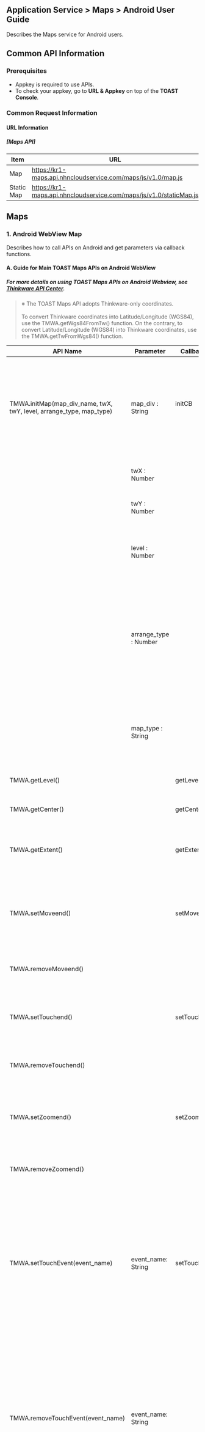 
## Application Service > Maps > Android User Guide 

Describes the Maps service for Android users.  

## Common API Information

### Prerequisites 
- Appkey is required to use APIs. 
- To check your appkey, go to **URL & Appkey** on top of the **TOAST Console**. 

### Common Request Information

#### URL Information
##### [Maps API]

| Item    | URL                                      |
| --------- | ---------------------------------------- |
| Map     | https://kr1-maps.api.nhncloudservice.com/maps/js/v1.0/map.js |
| Static Map | https://kr1-maps.api.nhncloudservice.com/maps/js/v1.0/staticMap.js |

## Maps 

### 1. Android WebView Map

Describes how to call APIs on Android and get parameters via callback functions.  

#### A. Guide for Main TOAST Maps APIs on Android WebView  
##### For more details on using TOAST Maps APIs on Android Webview, see <a href="http://developers1.inavi.com:8086?key=19b6272o5" target="_blank" rel="nofollow">Thinkware API Center</a>.

> ※ The TOAST Maps API adopts Thinkware-only coordinates.  
> <br>To convert Thinkware coordinates into Latitude/Longitude (WGS84), use the TMWA.getWgs84FromTw() function. On the contrary, to convert Latitude/Longitude (WGS84) into Thinkware coordinates, use the  TMWA.getTwFromWgs84() function. 


| API Name                               | Parameter          | Callback Method | Callback Parameter                 | Description                           |
| ---------------------------------------- | --------------------- | ---------------- | ---------------------------------------- | ---------------------------------------- |
| TMWA.initMap(map_div_name, twX, twY, level, arrange_type, map_type) | map_div : String      | initCB <br><br>  | Successful in map initialization or not<br>'true': Successful<br>'false': Failed | ID in div tags to contain a map  <br><br>Refers to the initialization function which must be called initially to use maps. |
|                                          | twX : Number          |                  |                                          | TW X coordinates for map initialization |
|                                          | twY : Number          |                  |                                          | TW Y coordinates for map initialization |
|                                          | level : Number        |                  |                                          | Level of map initialization<br>- General Maps: 1~13<br>- Aerial Maps: 1~13 |
|                                          | arrange_type : Number |                  |                                          | Alignment method of map layers <br>1: Central Alignment (effective in resizing)<br>2: Entire Loading (no resizing effects)<br> 3: Top-right Alignment (effective in resizing) |
|                                          | map_type : String     |                  |                                          | Map Type Settings<br>'i : General Maps <br>'a': Aerial Maps<br>'s': Summary Maps |
| TMWA.getLevel()                          |                       | getLevelCB       | Current level of the map      | Load the level of the map. |
| TMWA.getCenter()                         |                       | getCenterCB      | Current central coordinates of the map <br> 'twX&#124;twY' | Load the central coordinates of the map. |
| TMWA.getExtent()                         |                       | getExtentCB      | Area coordinates of the map <br> 'leftX&#124;topY&#124;rightX&#124;bottomY' | Load the area coordinates which show the current map. |
| TMWA.setMoveend()                        |                       | setMoveendCB     | Central coordinates and level after zoom-out, zoom-in, and move  <br>'twX&#124;twY&#124;level' | Register moveend events on the map.<br>moveend: When zoom-out, zoom-in, or move ends on the map |
| TMWA.removeMoveend()                     |                       |                  |                                          | Remove  moveend events from the map. |
| TMWA.setTouchend()                       |                       | setTouchendCB    | Touched coordinates of the map <br> 'twX&#124;twY' | Register touchend events on the map.<br> touchend: When touch on the map ends |
| TMWA.removeTouchend()                    |                       |                  |                                          | Remove touchend events from the map. |
| TMWA.setZoomend()                        |                       | setZoomendCB     | Central coordinates and level of the map after zoom-out and zoom-in <br> 'twX&#124;twY&#124;level' | Register zoomend events on the map. <br>zoomend: When zoom-out/zoom-in ends |
| TMWA.removeZoomend()                     |                       |                  |                                          | Remove zoomend events from the map. |
| TMWA.setTouchEvent(event_name)           | event_name: String   | setTouchEventCB  | Coordinates of the map touched with events  <br>'event_name&#124;twX&#124;twY' | Event name to register<br>'touchstart': When touch on the map starts <br> 'touchend': When touch on the map ends<br> 'longpress': When map is pressed long<br><br>Register touch-related events on the map. |
| TMWA.removeTouchEvent(event_name)        | event_name: String   |                  |                                          | Event name to register<br> 'touchstart': When touch on the map starts<br> 'touchend': When touch on the map ends<br> 'longpress': When map is pressed long<br><br>Remove touch-related events from the map. |
| TMWA.createAndAddMarker(twX, twY, iconWidth, iconHeight, iconUrl, [param]) | twX : Number          | createMarkerCB   | Marker object ID and user variable parameters <br> 'marker_id&#124;param' | TW X coordinates of the marker object<br><br>Create a marker object and add it on the map. |
|                                          | twY : Number          |                  |                                          | TW Y coordinates of the marker object |
|                                          | iconWidth : Number    |                  |                                          | Width of the marker image |
|                                          | iconHeight : Number   |                  |                                          | Height of the marker image |
|                                          | iconURL : String      |                  |                                          | URL of the marker image  |
|                                          | param : String        |                  |                                          | User variable of the marker object |
| TMWA.setTouchendMarkerCB(id)             | id : Number           | touchendMarkerCB | Marker object ID to register events for <br><br>ID, TW X coordinates, and TW Y coordinates of the marker object <br>User variable parameters <br> 'marker_id&#124;twX&#124;twY&#124;param' | Register touchend events for the marker object. |
| TMWA.removeTouchendMarker(id)            | id : Number           |                  |                                          | Marker object ID to remove events from<br><br>Remove touchend events from the marker object. |
| TMWA.getTwFromWgs84(lon, lat)            | lon : Number          | getTwFromWgs84CB | Converted TW coordinates <br>'twX&#124;twY' | WGS84 longitude coordinates to convert<br><br>Convert WGS84 coordinates into TW coordinates. |
|                                          | lat : Number          |                  |                                          | WGS84 latitude coordinates to convert |
| TMWA.getWgs84FromTw(twX, twY)            | twX: Number           | getWgs84FromTwCB | Converted WGS84 coordinates <br>'lon&#124;lat' | TW X coordinates to convert<br><br>Convert TW coordinates into WGS84 coordinates. |
|                                          | twY : Number          |                  |                                          | TW Y coordinates to convert   |


#### Using TOAST Maps APIs on Android Webview    

To enable TOAST Maps APIs on Android WebView, 
<br>add authority for android.permission.INTERNET to the Android project path file (/app/src/main/manifest.xml). 
<br>For Thinkware WebView API, call the webpage from the Webview by declaring appkey issued on the website. 
<br>Depending on the authority of issued key, call downloaded API (JavaScript) and connect it to the corresponding callback function. 
<br>※ Caution for Using Callback Functions: For Android 4.2 or higher versions, 
<br>make sure to include the @javascriptInterface annotation on the callback function, as below.  

```
@JavascriptInterface
public void setMoveendCB(String result){
	String msg = "moveend Event \n twX|twY|level : " + result;
	Toast toast = Toast.makeText(mWebView.getContext(), msg, Toast.LENGTH_SHORT);
	toast.show();
}
```


Below shows how to load simple maps. 
<br>In the example as below, you can find how to call API between webpage and WebView, and which parameters to get via callback function when an event occurs. 
<br>Path of the below file: Project Path /app/src/main/assets/www/android_webview.html

```
<!DOCTYPE HTML>
<html>
<head>
	<meta charset="UTF-8">
	<title> Android API TEST </title>
	<script src="http://code.jquery.com/jquery-1.10.1.min.js"></script>
	<script type="text/javascript" src="https://kr1-maps.api.nhncloudservice.com/maps/js/v1.0/map.js"></script>
	<script>
	    // Authenticate to enable the map service.
	    Map.authentification("appKey");
	</script>
	</head>
<body>
	<div id="div_map" style="position:absolute;top:0px;left:0px;width:100%;height:100%;z-index:10;"></div>
</body>
</html>
```
<center>**android_webview.html**</center>


```
public class MainActivity extends AppCompatActivity {
    private WebView mWebView;

    @Override
    protected void onCreate(Bundle savedInstanceState) {
        super.onCreate(savedInstanceState);

        //Set Layout
        setContentView(R.layout.activity_main);

		//Create the webview type as declared at active_main
        mWebView = (WebView) findViewById(R.id.webView);

        //Enable JavaScript 
        mWebView.getSettings().setJavaScriptEnabled(true);

        //Load events, including setting the webView client, and starting/closing pages  
        mWebView.setWebViewClient(new WebViewClientClass());

        // Call back from APIs 
        // Set object names for Android or Javascript, when callback function occurs from the JavaScript 
        mWebView.addJavascriptInterface(new AndroidBridge(), "tmjscall");
        // Download Javascript-based Thinkware API authorized by the API key  
        mWebView.loadUrl("file:///android_asset/www/android_webview.html");

    }

    // Detect WebView events  
    private class WebViewClientClass extends WebViewClient {

        @Override
        public void onPageFinished(WebView view, String url) { // When loading page is done
            // initialize the map
            mWebView.loadUrl("javascript:TMWA.initMap('div_map', 163670, 526934, 11, 2, 'i')");
            super.onPageFinished(view, url);
        }

    }

    // Android Bridge
    private class AndroidBridge {
        // TMWA.initMap Callback Function 
        @JavascriptInterface
        public void initCB(String init){
            String msg = "";
            if(init.equals("true")){
                msg = "Successful in map initialization!";
            }else{
                msg = "Failed in map initialization!";
            }
            Toast toast = Toast.makeText(mWebView.getContext(), msg, Toast.LENGTH_SHORT);
            toast.show();
        }

    }

}
```
<center>**MainActivity.java**</center>



[1] Initialize maps and load information 
<br>Example no.1 shows how to initialize maps and load map information. 
<br>Maps can be initialized in two ways: 
<br>One is calling THINKMAP.initMap from android_webview.html, which is to be loaded from WebView; 
<br>and the other is using TMWA.initMap on an Android project.  
<br>If there is additional task required after map initialization, use TMWA.initMap to process further via callback function. 
<br>In this example, TMWA.initMap is applied for a call. 


```
public class MainActivity extends AppCompatActivity {
    private WebView mWebView;

    //Button
    Button getLevel, getCenter, getExtent;

    @Override
    protected void onCreate(Bundle savedInstanceState) {
        super.onCreate(savedInstanceState);

		//Set Layout
        setContentView(R.layout.activity_main);

		//Create Webview type as declared at active_main
        mWebView = (WebView) findViewById(R.id.webView);

        //Enable JavaScript
        mWebView.getSettings().setJavaScriptEnabled(true);

        //Set clients and load events, such as start page loading or close loading. 
        mWebView.setWebViewClient(new WebViewClientClass());

        // When callback function occurs from JavaScript, set object names for Android and Javascript. 
        mWebView.addJavascriptInterface(new AndroidBridge(), "tmjscall");
        // Download Javascript-based Thinkware API authorized by API keys  
        mWebView.loadUrl("file:///android_asset/www/android_webview.html");

        // Connect with Button Events 
        getLevel = (Button) findViewById(R.id.getLevel);
        getLevel.setOnClickListener(new OnClickListener() {
            @Override
            public void onClick(View v) {
                mWebView.loadUrl("javascript:TMWA.getLevel()");
            }
        });

        getCenter = (Button) findViewById(R.id.getCenter);
        getCenter.setOnClickListener(new OnClickListener() {
            @Override
            public void onClick(View v) {
                mWebView.loadUrl("javascript:TMWA.getCenter()");
            }
        });

        getExtent = (Button) findViewById(R.id.getExtent);
        getExtent.setOnClickListener(new OnClickListener() {
            @Override
            public void onClick(View v) {
                mWebView.loadUrl("javascript:TMWA.getExtent()");
            }
        });

    }

    // Detect WebView Events 
    private class WebViewClientClass extends WebViewClient {

        @Override
        public void onPageFinished(WebView view, String url) { // After page loading ends
            // initialize the map 
            mWebView.loadUrl("javascript:TMWA.initMap('div_map', 163670, 526934, 11, 2, 'i')");
            super.onPageFinished(view, url);
        }

    }

    // Android Bridge
    private class AndroidBridge {
        // TMWA.initMap callback function 
        @JavascriptInterface
        public void initCB(String init){
            String msg = "";
            if(init.equals("true")){
                msg = "Successful in map initialization!";
            }else{
                msg = "Failed in map initialization!";
            }
            Toast toast = Toast.makeText(mWebView.getContext(), msg, Toast.LENGTH_SHORT);
            toast.show();
        }

        //  TMWA.getLevel callback function 
        @JavascriptInterface
        public void getLevelCB(String level){
            String msg = "Map level:" + level;

            Toast toast = Toast.makeText(mWebView.getContext(), msg, Toast.LENGTH_SHORT);
            toast.show();

        }

        // TMWA.getCenter callback function 
        @JavascriptInterface
        public void getCenterCB(String cn){
            String msg = "Map center: " + cn;

            Toast toast = Toast.makeText(mWebView.getContext(), msg, Toast.LENGTH_SHORT);
            toast.show();
        }

        // TMWA.getExtent callback function 
        @JavascriptInterface
        public void getExtentCB(String ex){
            String msg = "Current map area: " + ex;

            Toast toast = Toast.makeText(mWebView.getContext(), msg, Toast.LENGTH_SHORT);
            toast.show();

        }

    }

}
```
<center>**MainActivity.java**</center>


[2] Maps Event 
<br>Example no.2 describes how to register and remove events from the map. 

```
public class MainActivity extends AppCompatActivity {
    private WebView mWebView;

    //Button
    Button btnMove, btnTouchend, btnZoom, btnTouch;
    Boolean moveFlag = false;
    Boolean touchendFlag = false;
    Boolean zoomFlag = false;
    Boolean touchFlag = false;

    @Override
    protected void onCreate(Bundle savedInstanceState) {
        // Common codes missing (see example of map initialization for reference)

        // Register button events  
        btnMove = (Button) findViewById(R.id.setMoveend);
        btnMove.setOnClickListener(new OnClickListener() {
            @Override
            public void onClick(View v) {
                if(!moveFlag){
                    mWebView.loadUrl("javascript:TMWA.setMoveend()");
                    btnMove.setText("removeMoveend");
                    moveFlag = true;
                }else{
                    mWebView.loadUrl("javascript:TMWA.removeMoveend()");
                    btnMove.setText("setMoveend");
                    moveFlag = false;
                }
            }
        });

        btnTouchend = (Button) findViewById(R.id.setTouchend);
        btnTouchend.setOnClickListener(new OnClickListener() {
            @Override
            public void onClick(View v) {
                if(!touchendFlag){
                    mWebView.loadUrl("javascript:TMWA.setTouchend()");
                    btnTouchend.setText("removeTouchend");
                    touchendFlag = true;
                }else{
                    mWebView.loadUrl("javascript:TMWA.removeTouchend()");
                    btnTouchend.setText("setTouchend");
                    touchendFlag = false;
                }
            }
        });

        btnZoom = (Button) findViewById(R.id.setZoomend);
        btnZoom.setOnClickListener(new OnClickListener() {
            @Override
            public void onClick(View v) {
                if(!zoomFlag){
                    mWebView.loadUrl("javascript:TMWA.setZoomend()");
                    btnZoom.setText("removeZoomend");
                    zoomFlag = true;
                }else{
                    mWebView.loadUrl("javascript:TMWA.removeZoomend()");
                    btnZoom.setText("setZoomend");
                    zoomFlag = false;
                }

            }
        });

        btnTouch = (Button) findViewById(R.id.setTouchEvent);
        btnTouch.setOnClickListener(new OnClickListener() {
            @Override
            public void onClick(View v) {
                if(!touchFlag){
                    //Set 2 seconds for longpress event; or 1.5 seconds, if not set.  
                    mWebView.loadUrl("javascript:THINKMAP.setLongPressTime(2)");
                    mWebView.loadUrl("javascript:TMWA.setTouchEvent('longpress')");
                    btnTouch.setText("removeTouchEvent");
                    touchFlag = true;
                }else{
                    mWebView.loadUrl("javascript:TMWA.removeTouchEvent('longpress')");
                    btnTouch.setText("setTouchEvent");
                    touchFlag = false;
                }
            }
        });

    }

    // Detect WebView Events 
    private class WebViewClientClass extends WebViewClient {

        @Override
        public void onPageFinished(WebView view, String url) { // When page loading ends
            // initialize the map 
            mWebView.loadUrl("javascript:TMWA.initMap('div_map', 163670, 526934, 11, 2, 'i')");
            super.onPageFinished(view, url);
        }

    }

    // Android Bridge
    private class AndroidBridge {

        // setMoveend callback function 
        @JavascriptInterface
        public void setMoveendCB(String result){
            String msg = "moveend Event \n twX|twY|level : " + result;
            Toast toast = Toast.makeText(mWebView.getContext(), msg, Toast.LENGTH_SHORT);
            toast.show();
        }

        // setTouchend callback function
        @JavascriptInterface
        public void setTouchendCB(String result){
            String msg = "touchend Event \n twX|twY : " + result;
            Toast toast = Toast.makeText(mWebView.getContext(), msg, Toast.LENGTH_SHORT);
            toast.show();
        }

        // setZoomend callback function 
        @JavascriptInterface
        public void setZoomendCB(String result){
            String msg = "zoomend Event \n twX|twY|level : " + result;
            Toast toast = Toast.makeText(mWebView.getContext(), msg, Toast.LENGTH_SHORT);
            toast.show();
        }

        //setTouchEvent callback function 
        @JavascriptInterface
        public void setTouchEventCB(String result){
            String msg = "event_name|twX|twY :\n" + result;
            Toast toast = Toast.makeText(mWebView.getContext(), msg, Toast.LENGTH_SHORT);
            toast.show();
        }

    }

}
```
<center>**MainActivity.java**</center>



[3] Map Marker 
<br> Example no.3 describes how to register and remove events from the marker, after a marker is added to the map. 

```
public class MainActivity extends AppCompatActivity {
    private WebView mWebView;

    Button btnMarker;
    String marker_id = "";

    Button btnTouchend;

    Button btnRemoveTouchEnd;

    String imgUrl = "'http://dev.m.map.inavi.com/guide/img/img.png'";

    @Override
    protected void onCreate(Bundle savedInstanceState) {
        // Common codes missing (see example of map initialization for reference)

        // Connect with button events
        btnMarker = (Button) findViewById(R.id.createMarker);
        btnMarker.setOnClickListener(new OnClickListener() {
            @Override
            public void onClick(View arg0) {
                if(marker_id.equals("")){
                    String imgUrl = "'http://dev.m.map.inavi.com/guide/img/img.png'";
                    mWebView.loadUrl("javascript:TMWA.createAndAddMarker(163670, 526934, 47, 46, " + imgUrl + ", 'Marker')");
                }

            }
        });


        btnTouchend = (Button) findViewById(R.id.setTouchEnd);
        btnTouchend.setOnClickListener(new OnClickListener() {
            @Override
            public void onClick(View v) {
                if(!marker_id.equals("")){
                    mWebView.loadUrl("javascript:TMWA.setTouchendMarkerCB(" + marker_id + ")");
                    Log.d("setEvent", "Marker");
                }
            }
        });

        btnRemoveTouchEnd = (Button) findViewById(R.id.removeTouchEnd);
        btnRemoveTouchEnd.setOnClickListener(new OnClickListener() {
            @Override
            public void onClick(View v) {
                if(!marker_id.equals("")){
                    mWebView.loadUrl("javascript:TMWA.removeTouchendMarker(" + marker_id + ")");
                    Log.d("removeEvent", "Marker");
                }
            }
        });

    }

    // Detect WebView Events
    private class WebViewClientClass extends WebViewClient {

        @Override
        public void onPageFinished(WebView view, String url) { // After page loading ends
            // initialize the map
            mWebView.loadUrl("javascript:TMWA.initMap('div_map', 163670, 526934, 11, 2, 'i')");
            super.onPageFinished(view, url);
        }

    }

    // Android Bridge
    private class AndroidBridge {

        @JavascriptInterface
        public void createMarkerCB(String result){
            StringTokenizer st = new StringTokenizer(result, "|");

            if(st.hasMoreTokens())
                marker_id = st.nextToken();

            String msg = "Create Marker \n marker_id|param : " + result;
            Toast toast = Toast.makeText(mWebView.getContext(), msg, Toast.LENGTH_SHORT);
            toast.show();

            Log.d("marker_id", marker_id);
        }

        @JavascriptInterface
        public void touchendMarkerCB(String result){
            String msg = "Touch End \n marker_id|twX|twY|param : " + result;
            Toast toast = Toast.makeText(mWebView.getContext(), msg, Toast.LENGTH_SHORT);
            toast.show();
        }

    }

}
```
<center>**MainActivity.java**</center>

[4] Others
<br>Example no.4 describes how to search addresses, navigate routes, and convert or calculate coordinates. 

```
public class MainActivity extends AppCompatActivity {
    private WebView mWebView;

    Button btnTwFromWgs84, btnWgs84FromTw;

    String lon = "37.573264";
    String lat = "126.979594";
    String twX = "163670";
    String twY = "526934";

    @Override
    protected void onCreate(Bundle savedInstanceState) {
        // Common codes missing (see example of map initialization for reference)

        // Connect with button events 
        btnTwFromWgs84 = (Button) findViewById(R.id.twFromWgs84);
        btnTwFromWgs84.setOnClickListener(new OnClickListener() {
            @Override
            public void onClick(View v) {
                mWebView.loadUrl("javascript:TMWA.getTwFromWgs84(" + lon + "," +  lat + ")");
            }
        });

        btnWgs84FromTw = (Button) findViewById(R.id.wgs84FromTw);
        btnWgs84FromTw.setOnClickListener(new OnClickListener() {
            @Override
            public void onClick(View v) {
                mWebView.loadUrl("javascript:TMWA.getWgs84FromTw(" + twX + "," +  twY + ")");
            }
        });

    }

    // Detect WebView Events
    private class WebViewClientClass extends WebViewClient {

        @Override
        public void onPageFinished(WebView view, String url) { // After page loading ends
            // initialize the map 
            mWebView.loadUrl("javascript:TMWA.initMap('div_map', 163670, 526934, 11, 2, 'i')");
            super.onPageFinished(view, url);
        }

    }
    // Android Bridge
    private class AndroidBridge {
        // WGS84 -> TW callback
        @JavascriptInterface
        public void getTwFromWgs84CB(String result){
            String msg ="twX, twY -> " + result;
            Toast toast = Toast.makeText(mWebView.getContext(), msg, Toast.LENGTH_SHORT);
            toast.show();
        }
        // WGS84 -> TW callback
        @JavascriptInterface
        public void getWgs84FromTwCB(String result){
            String msg ="lon, lat -> " + result;
            Toast toast = Toast.makeText(mWebView.getContext(), msg, Toast.LENGTH_SHORT);
            toast.show();
        }
    }

}
```
<center>**MainActivity.java**</center>
